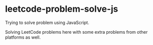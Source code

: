 # leetcode-problem-solve-js

Trying to solve problem using JavaScript.

Solving LeetCode problems here with some extra problems from other platforms as well.
